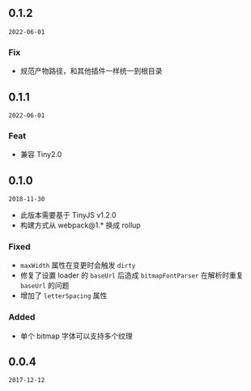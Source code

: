 ## 0.1.2

`2022-06-01`

### Fix
- 规范产物路径，和其他插件一样统一到根目录

## 0.1.1

`2022-06-01`

### Feat
- 兼容 Tiny2.0

## 0.1.0

`2018-11-30`
- 此版本需要基于 TinyJS v1.2.0
- 构建方式从 webpack@1.* 换成 rollup

### Fixed
- `maxWidth` 属性在变更时会触发 `dirty`
- 修复了设置 loader 的 `baseUrl` 后造成 `bitmapFontParser` 在解析时重复 `baseUrl` 的问题
- 增加了 `letterSpacing` 属性

### Added
- 单个 bitmap 字体可以支持多个纹理

## 0.0.4

`2017-12-12`

